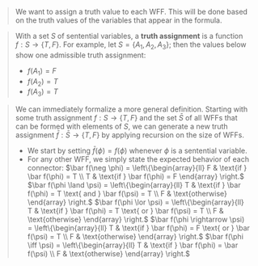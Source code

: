 > We want to assign a truth value to each WFF. This will be done based on the truth values of the variables that appear in the formula.

> With a set $S$ of sentential variables, a **truth assignment** is a function $f : S \rightarrow \{T, F\}$.
> For example, let $S = \{A_1,A_2,A_3\}$; then the values below show one admissible truth assignment:
>	- $f(A_1)=F$
>	- $f(A_2)=T$ 
>	- $f(A_3)=T$

> We can immediately formalize a more general definition. Starting with some truth assignment $f : S \rightarrow \{T, F\}$ and the set $\bar S$ of all WFFs that can be formed with elements of $S$, we can generate a new truth assignment $\bar f :\bar S \rightarrow \{T, F\}$ by applying recursion on the size of WFFs.
>	- We start by setting $\bar f(\phi) = f(\phi)$ whenever $\phi$ is a sentential variable.
>	- For any other WFF, we simply state the expected behavior of each connector:
>		$\bar f(\neg \phi) = \left\{\begin{array}{ll} F & \text{if } \bar f(\phi) = T \\ T & \text{if } \bar f(\phi) = F \end{array} \right.$
>		$\bar f(\phi \land \psi) = \left\{\begin{array}{ll} T & \text{if } \bar f(\phi) = T \text{ and } \bar f(\psi) = T \\ F & \text{otherwise} \end{array} \right.$
>		$\bar f(\phi \lor \psi) = \left\{\begin{array}{ll} T & \text{if } \bar f(\phi) = T \text{ or } \bar f(\psi) = T \\ F & \text{otherwise} \end{array} \right.$
>		$\bar f(\phi \rightarrow \psi) = \left\{\begin{array}{ll} T & \text{if } \bar f(\phi) = F \text{ or } \bar f(\psi) = T \\ F & \text{otherwise} \end{array} \right.$
>		$\bar f(\phi \iff \psi) = \left\{\begin{array}{ll} T & \text{if } \bar f(\phi) = \bar f(\psi) \\ F & \text{otherwise} \end{array} \right.$
